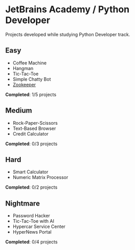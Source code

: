 # JetBrains Academy / Python Developer 
Projects developed while studying Python Developer track.

## Easy

- Coffee Machine
- Hangman
- Tic-Tac-Toe
- Simple Chatty Bot
- [Zookeeper](https://github.com/andrade-mms/jetbrains-python-developer/tree/master/Zookeeper)

**Completed**: 1/5 projects

## Medium

- Rock-Paper-Scissors
- Text-Based Browser
- Credit Calculator

**Completed**: 0/3 projects

## Hard

- Smart Calculator
- Numeric Matrix Processor

**Completed**: 0/2 projects

## Nightmare

- Password Hacker
- Tic-Tac-Toe with AI
- Hypercar Service Center
- HyperNews Portal

**Completed**: 0/4 projects
